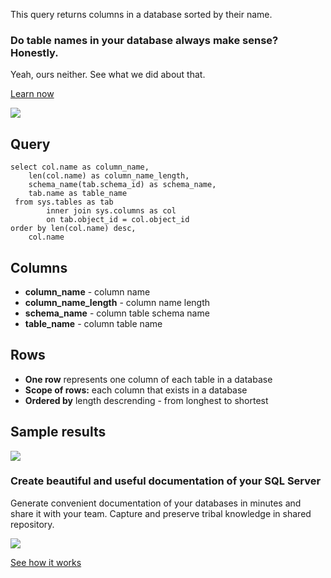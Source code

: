 This query returns columns in a database sorted by their name.

### Do table names in your database always make sense? Honestly.

Yeah, ours neither. See what we did about that.

[Learn now](https://dataedo.com/blog/confused-when-trying-to-work-with-databases?cta=kb-query-table-names)

[![](https://dataedo.com/asset/img/markdown/docs/test-article/edca6a29318bb7640068f5c69a5af4ba.png#center)](https://dataedo.com/blog/confused-when-trying-to-work-with-databases?cta=kb-query-table-names)

## Query

```
select col.name as column_name,
    len(col.name) as column_name_length,
    schema_name(tab.schema_id) as schema_name,
    tab.name as table_name
 from sys.tables as tab
        inner join sys.columns as col 
        on tab.object_id = col.object_id
order by len(col.name) desc,
    col.name
```

## Columns

-   **column\_name** - column name
-   **column\_name\_length** - column name length
-   **schema\_name** - column table schema name
-   **table\_name** - column table name

## Rows

-   **One row** represents one column of each table in a database
-   **Scope of rows:** each column that exists in a database
-   **Ordered by** length descrending - from longhest to shortest

## Sample results

![](https://dataedo.com/asset/img/kb/query/sql-server/columns_by_length.png)

### Create beautiful and useful documentation of your SQL Server

Generate convenient documentation of your databases in minutes and share it with your team. Capture and preserve tribal knowledge in shared repository.

[![](https://dataedo.com/asset/img/markdown/docs/test-article/30c11fa4b210f11740f56e85ca8bf9c6.gif)](https://demo.dataedo.com/)

[See how it works](https://demo.dataedo.com/)